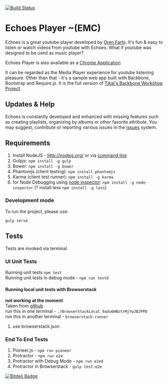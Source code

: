[![Build Status](https://travis-ci.org/orizens/echoes.svg?branch=angular)](https://travis-ci.org/orizens/echoes)

# Echoes Player ~(EMC)
Echoes is a great youtube player developed by [Oren Farhi](http://orizens.com).
It's fun & easy to listen or watch videos from youtube with Echoes.
What if youtube was designed to be used as music player?

Echoes Player is also available as a [Chrome Application](https://chrome.google.com/webstore/detail/echoes-player/aaenpaopfebcmdaegggjbkhaedlbbkde)

It can be regarded as the Media Player experience for youtube listening pleasure.
Other than that - it's a sample web app built with Backbone, Bootstrap and Require.js.
It is the full version of [Tikal's Backbone Workshop Project](http://tikalk.com).

## Updates & Help
Echoes is constantly developed and enhanced with missing features such as creating playlists, organizing by albums or other favorite attribute.
You may suggest, contribute or reporting various issues in the [issues](https://github.com/orizens/echoes/issues) system.

## Requirements

1. Install NodeJS - http://nodejs.org/ or via [command line](https://github.com/joyent/node/wiki/installing-node.js-via-package-manager)
2. Gulpjs: ```npm install -g gulp```
3. Bower: ```npm install -g bower```
4. Phantomjs (client testing): ```npm install phantomjs```
5. Karma (client test runner): ```npm install -g karma```
6. for Node Debugging using [node inspector](https://github.com/node-inspector/node-inspector): ```npm install -g node-inspector```
(? install less ```npm install -g less```)

### Development mode
To run the project, please use:
```shell
gulp serve
```

## Tests  
Tests are invoked via terminal

### UI Unit Tests
Running unit tests ```npm test```  
Running unit tests in debug mode - ```npm run testd```  

#### Running local unit tests with Browserstack  
**not working at the moment**  
Taken from [github](https://github.com/browserstack/browserstack-runner-sample)  
run this in one terminal - ```./BrowserStackLocal 9adu6HNztrMjYwJBJPPD```  
run this in another terminal - ```browserstack-runner```  
1. use browserstack.json

### End To End Tests  
1. Pioneer.js - ```npm run pioneer```  
1. Protractor - ```npm run e2e```
1. Protractor with Debug Mode - ```npm run e2ed```  
1. Protractor in Browserstack - ```gulp test:e2e```

[![Bitdeli Badge](https://d2weczhvl823v0.cloudfront.net/orizens/echoes/trend.png)](https://bitdeli.com/free "Bitdeli Badge")
